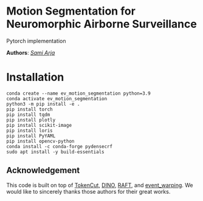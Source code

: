 # Motion Segmentation for Neuromorphic Airborne Surveillance
Pytorch implementation

**Authors**: *[Sami Arja](https://samiarja.com/)*

# Installation
```
conda create --name ev_motion_segmentation python=3.9
conda activate ev_motion_segmentation
python3 -m pip install -e .
pip install torch
pip install tqdm
pip install plotly
pip install scikit-image
pip install loris
pip install PyYAML
pip install opencv-python
conda install -c conda-forge pydensecrf
sudo apt install -y build-essentials
```


## Acknowledgement
This code is built on top of [TokenCut](https://github.com/YangtaoWANG95/TokenCut_video), [DINO](https://github.com/facebookresearch/dino), [RAFT](https://github.com/princeton-vl/RAFT), and [event_warping](https://github.com/neuromorphicsystems/event_warping). We would like to sincerely thanks those authors for their great works. 
